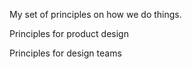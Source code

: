 My set of principles on how we do things.

Principles for product design

Principles for design teams